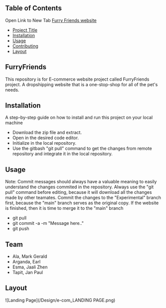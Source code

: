 ## Table of Contents

Open Link to New Tab
[Furry Friends website](https://earlylalo.github.io/E-com/)


- [Project Title](#FurryFriends)
- [Installation](#installation)
- [Usage](#usage)
- [Contributing](#team)
- [Layout](#layout)













## FurryFriends

This repository is for E-commerce website project called FurryFriends project. A dropshipping website that is a one-stop-shop for all of the pet's needs.











## Installation

A step-by-step guide on how to install and run this project on your local machine

- Download the zip file and extract.
- Open in the desired code editor.
- Initialize in the local repository.
- Use the gitbash "git pull" command to get the changes from remote repository and integrate it in the local repository.







## Usage
Note: 
  Commit messages should always have a valuable meaning to easily understand the changes commited in the repository.
  Always use the "git pull" command before editing, because it will download all the changes made by other teamates.
  Commit the changes to the "Experimental" branch first, because the "main" branch serves as the original copy.
  If the website is finished, then it is time to merge it to the "main" branch
  
- git pull
- git commit -a -m "Message here.."
- git push









## Team

- Ala, Mark Gerald
- Arganda, Earl
- Esma, Jaali Zhen
- Tapit, Jan Paul




## Layout

![Landing Page](/Design/e-com_LANDING PAGE.png)
